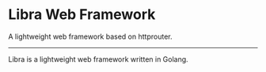 # Libra Web Framework

A lightweight web framework based on httprouter.

-----------------------------

Libra is a lightweight web framework written in Golang.
